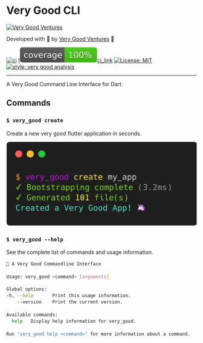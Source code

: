 # Very Good CLI

[![Very Good Ventures][logo]](very_good_ventures_link)

Developed with 💙 by [Very Good Ventures](very_good_ventures_link) 🦄

[![ci][ci_badge]][ci_link]
[![coverage][coverage_badge][ci_link]
[![License: MIT][license_badge]][license_link]
[![style: very good analysis][very_good_analysis_badge]][very_good_analysis_link]

---

A Very Good Command Line Interface for Dart.

## Commands

### `$ very_good create`

Create a new very good flutter application in seconds.

![Very Good CLI][very_good_cli]

### `$ very_good --help`

See the complete list of commands and usage information.

```sh
🦄 A Very Good Commandline Interface

Usage: very_good <command> [arguments]

Global options:
-h, --help       Print this usage information.
    --version    Print the current version.

Available commands:
  help   Display help information for very_good.

Run "very_good help <command>" for more information about a command.
```

[ci_badge]: https://github.com/VeryGoodOpenSource/very_good_cli/workflows/ci/badge.svg
[ci_link]: https://github.com/VeryGoodOpenSource/very_good_cli/actions
[coverage_badge]: coverage_badge.svg
[license_badge]: https://img.shields.io/badge/license-MIT-blue.svg
[license_link]: https://opensource.org/licenses/MIT
[logo]: docs/assets/vgv_logo.png
[very_good_analysis_badge]: https://img.shields.io/badge/style-very_good_analysis-B22C89.svg
[very_good_analysis_link]: https://pub.dev/packages/very_good_analysis
[very_good_ventures_link]: https://verygood.ventures
[very_good_cli]: docs/assets/cli.png
